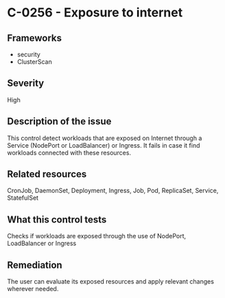 # C-0256 - Exposure to internet

## Frameworks
* security
* ClusterScan
 
## Severity
High

## Description of the issue
This control detect workloads that are exposed on Internet through a Service (NodePort or LoadBalancer) or Ingress. It fails in case it find workloads connected with these resources.
 
## Related resources
CronJob, DaemonSet, Deployment, Ingress, Job, Pod, ReplicaSet, Service, StatefulSet
 
## What this control tests 
Checks if workloads are exposed through the use of NodePort, LoadBalancer or Ingress
 
## Remediation
The user can evaluate its exposed resources and apply relevant changes wherever needed.
 
